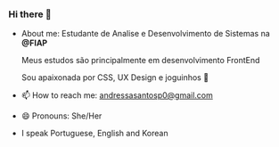 ### Hi there 👋


- About me: Estudante de Analise e Desenvolvimento de Sistemas na **@FIAP**
  
  Meus estudos são principalmente em desenvolvimento FrontEnd
  
  Sou apaixonada por CSS, UX Design e joguinhos :space_invader:

- 📫 How to reach me: andressasantosp0@gmail.com
- 😄 Pronouns: She/Her
- I speak Portuguese, English and Korean

